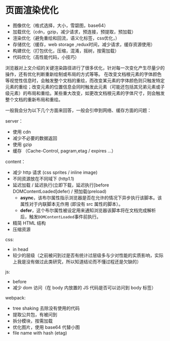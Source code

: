 # 页面渲染优化

- 图像优化（格式选择，大小，雪碧图，base64）
- 加载优化（cdn，gzip，减少请求，预连接，预提取，预加载）
- 渲染优化（避免重绘和回流，语义化标签，css优化，）
- 存储优化（缓存，web storage ,redux时间，减少请求，缓存资源使用）
- 构建优化（打包优化，压缩，混淆，摇树，按需加载）
- 代码优化（高性能代码，小技巧）

浏览器对上文介绍的关键渲染路径进行了很多优化，针对每一次变化产生尽量少的操作，还有优化判断重新绘制或布局的方式等等。
在改变文档根元素的字体颜色等视觉性信息时，会触发整个文档的重绘，而改变某元素的字体颜色则只触发特定元素的重绘；改变元素的位置信息会同时触发此元素（可能还包括其兄弟元素或子级元素）的布局和重绘。某些重大改变，如更改文档根元素的字体尺寸，则会触发整个文档的重新布局和重绘。

一般我会分为以下几个方面来回答，一般会引申到网络、缓存方面的问题：

server：

- 使用 cdn
- 减少不必要的数据返回
- 使用 gzip
- 缓存 （Cache-Control, pagram,etag / expires ...）

content：

- 减少 http 请求 (css sprites / inline image)
- 不同资源放在不同域下 (http1.1)
- 延迟加载 / 延迟执行(立即下载，延迟执行[before DOMContentLoaded]defer) / 预加载(preload)
  - **async**，该布尔属性指示浏览器是否在允许的情况下异步执行该脚本。该属性对于内联脚本无作用 (即没有 src 属性的脚本）。
  - **defer**，这个布尔属性被设定用来通知浏览器该脚本将在文档完成解析后，触发`DOMContentLoaded`事件前执行。
- 精简 HTML 结构
- 压缩资源

css:

- in head
- 较少的层级（之前被问到过是否有统计过层级多与少对性能的实质影响，实际上我是没有做过此类研究，所以知道结论而不懂过程还是欠缺的）

js:

- before
- 减少 dom 访问（在 body 内放置的 JS 代码是否可以访问到 body 标签）

webpack:

- tree shaking 去除没有使用的代码
- 提取公共包，有被问到
- 拆分模块，按需加载
- 优化图片，使用 base64 代替小图
- file name with hash (etag)
